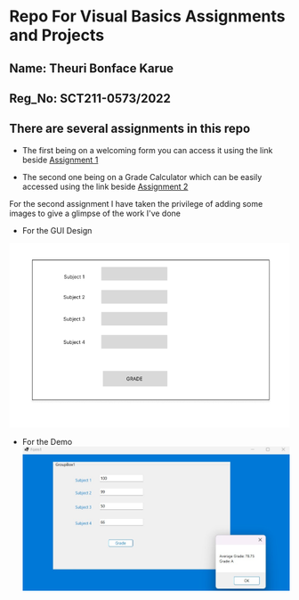 # Repo For Visual Basics Assignments and Projects 

## Name: Theuri Bonface Karue 
## Reg_No: SCT211-0573/2022

## There are several assignments in this repo 
* The first being on a welcoming form you can access it using the link beside
  [Assignment 1](https://github.com/theurikarue/Vb_basics/tree/main/WinFormsApp1)



* The second one being on a Grade Calculator which can be easily accessed using the link beside
  [Assignment 2](https://github.com/theurikarue/Vb_basics/tree/main/Grade_App)
  
For the second assignment I have taken the privilege of adding some images to give a glimpse of the work I've done   

* For the GUI Design

![GUI](GUI_Grade.png)

* For the Demo
![App_Demo](App_Demo.jpeg)
